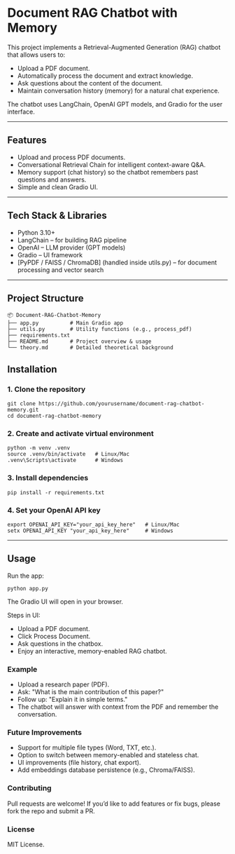 # Document RAG Chatbot with Memory

This project implements a Retrieval-Augmented Generation (RAG) chatbot that allows users to:
- Upload a PDF document.
- Automatically process the document and extract knowledge.
- Ask questions about the content of the document.
- Maintain conversation history (memory) for a natural chat experience.

The chatbot uses LangChain, OpenAI GPT models, and Gradio for the user interface.

---

## Features
- Upload and process PDF documents.
- Conversational Retrieval Chain for intelligent context-aware Q&A.
- Memory support (chat history) so the chatbot remembers past questions and answers.
- Simple and clean Gradio UI.

---

## Tech Stack & Libraries
- Python 3.10+
- LangChain – for building RAG pipeline
- OpenAI – LLM provider (GPT models)
- Gradio – UI framework
- [PyPDF / FAISS / ChromaDB] (handled inside utils.py) – for document processing and vector search

---

## Project Structure
```
📦 Document-RAG-Chatbot-Memory
├── app.py          # Main Gradio app
├── utils.py        # Utility functions (e.g., process_pdf)
├── requirements.txt
├── README.md       # Project overview & usage
└── theory.md       # Detailed theoretical background
```

## Installation

### 1. Clone the repository
```
git clone https://github.com/yourusername/document-rag-chatbot-memory.git
cd document-rag-chatbot-memory
```

### 2. Create and activate virtual environment
```
python -m venv .venv
source .venv/bin/activate   # Linux/Mac
.venv\Scripts\activate      # Windows
```

### 3. Install dependencies
```
pip install -r requirements.txt
```

### 4. Set your OpenAI API key
```
export OPENAI_API_KEY="your_api_key_here"   # Linux/Mac
setx OPENAI_API_KEY "your_api_key_here"     # Windows
```
--- 
## Usage
Run the app:
```
python app.py
```

The Gradio UI will open in your browser.

Steps in UI:
- Upload a PDF document.
- Click Process Document.
- Ask questions in the chatbox.
- Enjoy an interactive, memory-enabled RAG chatbot.

###  Example
- Upload a research paper (PDF).
- Ask: "What is the main contribution of this paper?"
- Follow up: "Explain it in simple terms."
- The chatbot will answer with context from the PDF and remember the conversation.

### Future Improvements
- Support for multiple file types (Word, TXT, etc.).
- Option to switch between memory-enabled and stateless chat.
- UI improvements (file history, chat export).
- Add embeddings database persistence (e.g., Chroma/FAISS).

### Contributing
Pull requests are welcome! If you’d like to add features or fix bugs, please fork the repo and submit a PR.

### License

MIT License.
